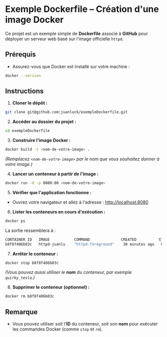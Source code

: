 # Exemple Dockerfile – Création d'une image Docker

Ce projet est un exemple simple de **Dockerfile** associé à **GitHub** pour déployer un serveur web basé sur l'image officielle ```httpd```.

## Prérequis

- Assurez-vous que Docker est installé sur votre machine :
```bash
docker --version
```

## Instructions

1. **Cloner le dépôt :**
```bash
git clone git@github.com:juanluck/exempleDockerfile.git
```

2. **Accéder au dossier du projet :**
```bash
cd exempleDockerfile
```

3. **Construire l'image Docker :**
```bash
docker build -t <nom-de-votre-image> .
```
*(Remplacez `<nom-de-votre-image>` par le nom que vous souhaitez donner à votre image.)*

4. **Lancer un conteneur à partir de l'image :**
```bash
docker run -d -p 8080:80 <nom-de-votre-image>
```

5. **Vérifier que l'application fonctionne :**
- Ouvrez votre navigateur et allez à l'adresse : [http://localhost:8080](http://localhost:8080)

6. **Lister les conteneurs en cours d'exécution :**
```bash
docker ps
```

La sortie ressemblera à :
```bash
CONTAINER ID   IMAGE           COMMAND              CREATED          STATUS          PORTS                                   NAMES
b8f8f406b03c   httpd-juanlu    "httpd-foreground"    30 minutes ago   Up 30 minutes   0.0.0.0:8080->80/tcp, :::8080->80/tcp   quirky_tesla
```

7. **Arrêter le conteneur :**
```bash
docker stop b8f8f406b03c
```
*(Vous pouvez aussi utiliser le **nom** du conteneur, par exemple `quirky_tesla`.)*

8. **Supprimer le conteneur (optionnel) :**
```bash
docker rm b8f8f406b03c
```

## Remarque

- Vous pouvez utiliser soit l'**ID** du conteneur, soit son **nom** pour exécuter les commandes Docker (comme `stop` et `rm`).


